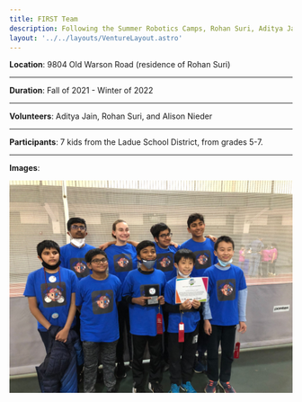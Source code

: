 ```yaml
---
title: FIRST Team
description: Following the Summer Robotics Camps, Rohan Suri, Aditya Jain, and Alison Nieder formed a FIRST Lego League team, which competed in at the Missouri Regional Qualifying event and won the Innovation Project Award for designing a new type of cargo container to improve shipping efficiency.
layout: '../../layouts/VentureLayout.astro'
---
```


**Location**: 9804 Old Warson Road (residence of Rohan Suri)

---

**Duration**: Fall of 2021 - Winter of 2022

---

**Volunteers**: Aditya Jain, Rohan Suri, and Alison Nieder

---

**Participants**: 7 kids from the Ladue School District, from grades 5-7.

---

**Images**:

![FLLTeamImg1](/assets/img/ventures/first-team/1.jpg)
